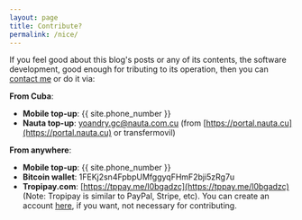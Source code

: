 ```yaml
---
layout: page
title: Contribute?
permalink: /nice/
---
```


If you feel good about this blog's posts or any of its contents, the software development, good enough for tributing to its operation, then you can [contact me](/author/#contact_links) or do it via:

**From Cuba**:
* **Mobile top-up**: {{ site.phone_number }}
* **Nauta top-up**: yoandry.gc@nauta.com.cu (from [https://portal.nauta.cu](https://portal.nauta.cu) or transfermovil)

**From anywhere**:
* **Mobile top-up**: {{ site.phone_number }}
* **Bitcoin wallet**: 1FEKj2sn4FpbpUMfggyqFHmF2bji5zRg7u
* **Tropipay.com**: [https://tppay.me/l0bgadzc](https://tppay.me/l0bgadzc) (Note: Tropipay is similar to PayPal, Stripe, etc). You can create an account [here](https://www.tropipay.com/signup/0LQ4	"Create a new account"), if you want, not necessary for contributing.
